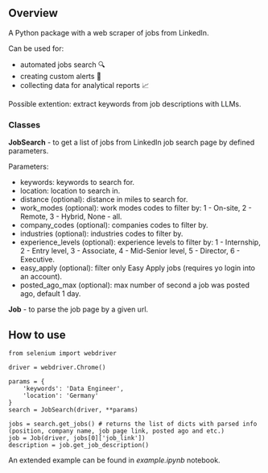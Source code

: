 ## Overview
A Python package with a web scraper of jobs from LinkedIn.

Can be used for:
- automated jobs search 🔍
- creating custom alerts 🚨
- collecting data for analytical reports 📈

Possible extention: extract keywords from job descriptions with LLMs.

### Classes
**JobSearch** - to get a list of jobs from LinkedIn job search page by defined parameters.

Parameters:
- keywords: keywords to search for.
- location: location to search in.
- distance (optional): distance in miles to search for.
- work_modes (optional): work modes codes to filter by:
1 - On-site, 2 - Remote, 3 - Hybrid, None - all.
- company_codes (optional): companies codes to filter by.
- industries (optional): industries codes to filter by.
- experience_levels (optional): experience levels to filter by:
1 - Internship, 2 - Entry level, 3 - Associate, 4 - Mid-Senior level, 5 - Director, 6 - Executive.
- easy_apply (optional): filter only Easy Apply jobs (requires yo login into an account).
- posted_ago_max (optional): max number of second a job was posted ago, default 1 day.
 
**Job** - to parse the job page by a given url.

## How to use
```
from selenium import webdriver

driver = webdriver.Chrome()

params = {
    'keywords': 'Data Engineer',
    'location': 'Germany'
}
search = JobSearch(driver, **params)

jobs = search.get_jobs() # returns the list of dicts with parsed info (position, company name, job page link, posted ago and etc.)
job = Job(driver, jobs[0]['job_link'])
description = job.get_job_description()
```

An extended example can be found in *example.ipynb* notebook.

